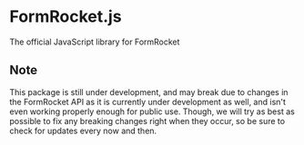 # FormRocket.js
The official JavaScript library for FormRocket

## Note 
This package is still under development, and may break due to changes in the FormRocket API as it is currently under development as well, and isn't even working properly enough for public use. Though, we will try as best as possible to fix any breaking changes right when they occur, so be sure to check for updates every now and then.
